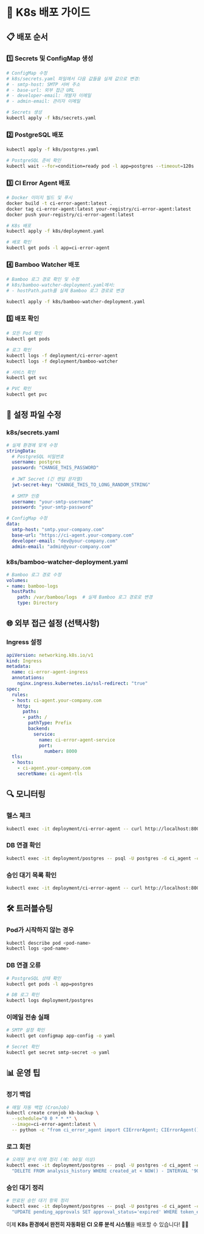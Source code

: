 # 🚀 K8s 배포 가이드

## 📋 배포 순서

### 1️⃣ Secrets 및 ConfigMap 생성

```bash
# ConfigMap 수정
# k8s/secrets.yaml 파일에서 다음 값들을 실제 값으로 변경:
# - smtp-host: SMTP 서버 주소
# - base-url: 외부 접근 URL
# - developer-email: 개발자 이메일
# - admin-email: 관리자 이메일

# Secrets 생성
kubectl apply -f k8s/secrets.yaml
```

### 2️⃣ PostgreSQL 배포

```bash
kubectl apply -f k8s/postgres.yaml

# PostgreSQL 준비 확인
kubectl wait --for=condition=ready pod -l app=postgres --timeout=120s
```

### 3️⃣ CI Error Agent 배포

```bash
# Docker 이미지 빌드 및 푸시
docker build -t ci-error-agent:latest .
docker tag ci-error-agent:latest your-registry/ci-error-agent:latest
docker push your-registry/ci-error-agent:latest

# K8s 배포
kubectl apply -f k8s/deployment.yaml

# 배포 확인
kubectl get pods -l app=ci-error-agent
```

### 4️⃣ Bamboo Watcher 배포

```bash
# Bamboo 로그 경로 확인 및 수정
# k8s/bamboo-watcher-deployment.yaml에서:
# - hostPath.path를 실제 Bamboo 로그 경로로 변경

kubectl apply -f k8s/bamboo-watcher-deployment.yaml
```

### 5️⃣ 배포 확인

```bash
# 모든 Pod 확인
kubectl get pods

# 로그 확인
kubectl logs -f deployment/ci-error-agent
kubectl logs -f deployment/bamboo-watcher

# 서비스 확인
kubectl get svc

# PVC 확인
kubectl get pvc
```

## 🔧 설정 파일 수정

### k8s/secrets.yaml
```yaml
# 실제 환경에 맞게 수정
stringData:
  # PostgreSQL 비밀번호
  username: postgres
  password: "CHANGE_THIS_PASSWORD"
  
  # JWT Secret (긴 랜덤 문자열)
  jwt-secret-key: "CHANGE_THIS_TO_LONG_RANDOM_STRING"
  
  # SMTP 인증
  username: "your-smtp-username"
  password: "your-smtp-password"

# ConfigMap 수정
data:
  smtp-host: "smtp.your-company.com"
  base-url: "https://ci-agent.your-company.com"
  developer-email: "dev@your-company.com"
  admin-email: "admin@your-company.com"
```

### k8s/bamboo-watcher-deployment.yaml
```yaml
# Bamboo 로그 경로 수정
volumes:
- name: bamboo-logs
  hostPath:
    path: /var/bamboo/logs  # 실제 Bamboo 로그 경로로 변경
    type: Directory
```

## 🌐 외부 접근 설정 (선택사항)

### Ingress 설정
```yaml
apiVersion: networking.k8s.io/v1
kind: Ingress
metadata:
  name: ci-error-agent-ingress
  annotations:
    nginx.ingress.kubernetes.io/ssl-redirect: "true"
spec:
  rules:
  - host: ci-agent.your-company.com
    http:
      paths:
      - path: /
        pathType: Prefix
        backend:
          service:
            name: ci-error-agent-service
            port:
              number: 8000
  tls:
  - hosts:
    - ci-agent.your-company.com
    secretName: ci-agent-tls
```

## 🔍 모니터링

### 헬스 체크
```bash
kubectl exec -it deployment/ci-error-agent -- curl http://localhost:8000/health
```

### DB 연결 확인
```bash
kubectl exec -it deployment/postgres -- psql -U postgres -d ci_agent -c "SELECT COUNT(*) FROM knowledge_base;"
```

### 승인 대기 목록 확인
```bash
kubectl exec -it deployment/ci-error-agent -- curl http://localhost:8000/pending/list
```

## 🛠️ 트러블슈팅

### Pod가 시작하지 않는 경우
```bash
kubectl describe pod <pod-name>
kubectl logs <pod-name>
```

### DB 연결 오류
```bash
# PostgreSQL 상태 확인
kubectl get pods -l app=postgres

# DB 로그 확인
kubectl logs deployment/postgres
```

### 이메일 전송 실패
```bash
# SMTP 설정 확인
kubectl get configmap app-config -o yaml

# Secret 확인
kubectl get secret smtp-secret -o yaml
```

## 📊 운영 팁

### 정기 백업
```bash
# 매일 자동 백업 (CronJob)
kubectl create cronjob kb-backup \
  --schedule="0 0 * * *" \
  --image=ci-error-agent:latest \
  -- python -c "from ci_error_agent import CIErrorAgent; CIErrorAgent().export_kb('/app/data/backup.json')"
```

### 로그 회전
```bash
# 오래된 분석 이력 정리 (예: 90일 이상)
kubectl exec -it deployment/postgres -- psql -U postgres -d ci_agent -c \
  "DELETE FROM analysis_history WHERE created_at < NOW() - INTERVAL '90 days';"
```

### 승인 대기 정리
```bash
# 만료된 승인 대기 항목 정리
kubectl exec -it deployment/postgres -- psql -U postgres -d ci_agent -c \
  "UPDATE pending_approvals SET approval_status='expired' WHERE token_expires_at < NOW() AND approval_status='pending';"
```

이제 **K8s 환경에서 완전히 자동화된 CI 오류 분석 시스템**을 배포할 수 있습니다! 🚗✨

